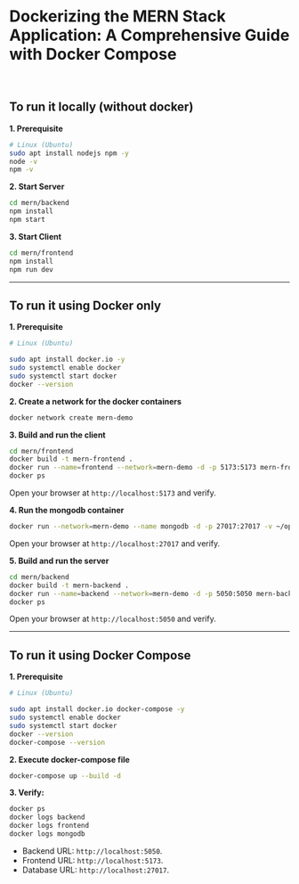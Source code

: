 # Dockerizing the MERN Stack  Application: A Comprehensive Guide with Docker Compose
<br>

## To run it locally (without docker)

**1. Prerequisite**
```bash
# Linux (Ubuntu)
sudo apt install nodejs npm -y
node -v
npm -v
```

**2. Start Server**
```bash
cd mern/backend
npm install
npm start
```

**3. Start Client**
```bash
cd mern/frontend
npm install
npm run dev
```

_________________________________________________________________________________________________

## To run it using Docker only

**1. Prerequisite**
```bash
# Linux (Ubuntu)

sudo apt install docker.io -y
sudo systemctl enable docker
sudo systemctl start docker
docker --version
```

**2. Create a network for the docker containers**
```bash
docker network create mern-demo
```

**3. Build and run the client**
```bash
cd mern/frontend
docker build -t mern-frontend .
docker run --name=frontend --network=mern-demo -d -p 5173:5173 mern-frontend
docker ps
```
Open your browser at ```http://localhost:5173``` and verify.

**4. Run the mongodb container**
```bash
docker run --network=mern-demo --name mongodb -d -p 27017:27017 -v ~/opt/data:/data/db mongo:latest
```
Open your browser at ```http://localhost:27017``` and verify.

**5. Build and run the server**
```bash
cd mern/backend
docker build -t mern-backend .
docker run --name=backend --network=mern-demo -d -p 5050:5050 mern-backend
docker ps
```
Open your browser at ```http://localhost:5050``` and verify.

________________________________________________________________________________________________

## To run it using Docker Compose

**1. Prerequisite**
```bash
# Linux (Ubuntu)

sudo apt install docker.io docker-compose -y
sudo systemctl enable docker
sudo systemctl start docker
docker --version
docker-compose --version
```

**2. Execute docker-compose file**
```bash
docker-compose up --build -d
```

**3. Verify:**
```bash
docker ps
docker logs backend
docker logs frontend
docker logs mongodb
```
- Backend URL: ```http://localhost:5050```.
- Frontend URL: ```http://localhost:5173```.
- Database URL: ```http://localhost:27017```.

<br>
